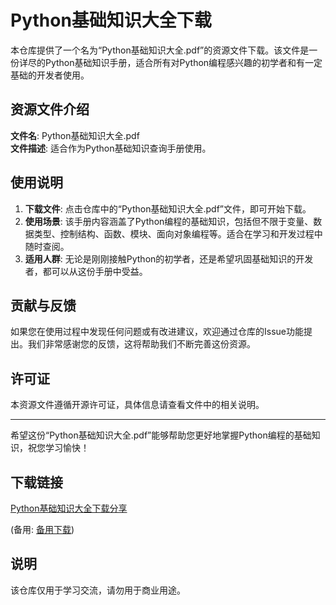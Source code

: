 # Python基础知识大全下载

本仓库提供了一个名为“Python基础知识大全.pdf”的资源文件下载。该文件是一份详尽的Python基础知识手册，适合所有对Python编程感兴趣的初学者和有一定基础的开发者使用。

## 资源文件介绍

**文件名**: Python基础知识大全.pdf  
**文件描述**: 适合作为Python基础知识查询手册使用。

## 使用说明

1. **下载文件**: 点击仓库中的“Python基础知识大全.pdf”文件，即可开始下载。
2. **使用场景**: 该手册内容涵盖了Python编程的基础知识，包括但不限于变量、数据类型、控制结构、函数、模块、面向对象编程等。适合在学习和开发过程中随时查阅。
3. **适用人群**: 无论是刚刚接触Python的初学者，还是希望巩固基础知识的开发者，都可以从这份手册中受益。

## 贡献与反馈

如果您在使用过程中发现任何问题或有改进建议，欢迎通过仓库的Issue功能提出。我们非常感谢您的反馈，这将帮助我们不断完善这份资源。

## 许可证

本资源文件遵循开源许可证，具体信息请查看文件中的相关说明。

---

希望这份“Python基础知识大全.pdf”能够帮助您更好地掌握Python编程的基础知识，祝您学习愉快！

## 下载链接
[Python基础知识大全下载分享](https://pan.quark.cn/s/8e3b5620279f) 

(备用: [备用下载](https://pan.baidu.com/s/106NtwXgGGtOBTfF-gaCezQ?pwd=1234))

## 说明

该仓库仅用于学习交流，请勿用于商业用途。
